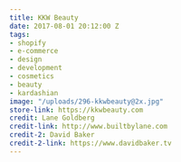 ```yaml
---
title: KKW Beauty
date: 2017-08-01 20:12:00 Z
tags:
- shopify
- e-commerce
- design
- development
- cosmetics
- beauty
- kardashian
image: "/uploads/296-kkwbeauty@2x.jpg"
store-link: https://kkwbeauty.com
credit: Lane Goldberg
credit-link: http://www.builtbylane.com
credit-2: David Baker
credit-2-link: https://www.davidbaker.tv
---
```


